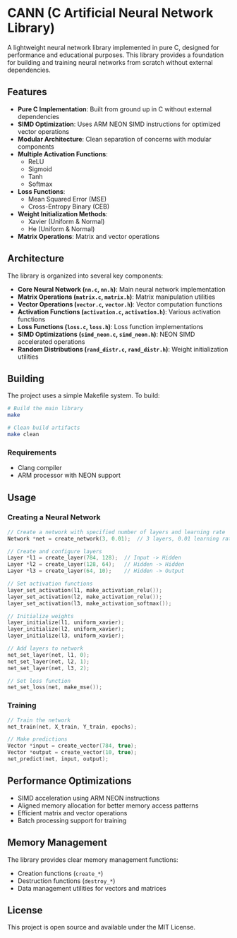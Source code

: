 # CANN (C Artificial Neural Network Library)

A lightweight neural network library implemented in pure C, designed for performance and educational purposes. This library provides a foundation for building and training neural networks from scratch without external dependencies.

## Features

- **Pure C Implementation**: Built from ground up in C without external dependencies
- **SIMD Optimization**: Uses ARM NEON SIMD instructions for optimized vector operations
- **Modular Architecture**: Clean separation of concerns with modular components
- **Multiple Activation Functions**:
  - ReLU
  - Sigmoid
  - Tanh
  - Softmax
- **Loss Functions**:
  - Mean Squared Error (MSE)
  - Cross-Entropy Binary (CEB)
- **Weight Initialization Methods**:
  - Xavier (Uniform & Normal)
  - He (Uniform & Normal)
- **Matrix Operations**: Matrix and vector operations

## Architecture

The library is organized into several key components:

- **Core Neural Network (`nn.c`, `nn.h`)**: Main neural network implementation
- **Matrix Operations (`matrix.c`, `matrix.h`)**: Matrix manipulation utilities
- **Vector Operations (`vector.c`, `vector.h`)**: Vector computation functions
- **Activation Functions (`activation.c`, `activation.h`)**: Various activation functions
- **Loss Functions (`loss.c`, `loss.h`)**: Loss function implementations
- **SIMD Optimizations (`simd_neon.c`, `simd_neon.h`)**: NEON SIMD accelerated operations
- **Random Distributions (`rand_distr.c`, `rand_distr.h`)**: Weight initialization utilities

## Building

The project uses a simple Makefile system. To build:

```bash
# Build the main library
make

# Clean build artifacts
make clean
```

### Requirements

- Clang compiler
- ARM processor with NEON support

## Usage

### Creating a Neural Network

```c
// Create a network with specified number of layers and learning rate
Network *net = create_network(3, 0.01);  // 3 layers, 0.01 learning rate

// Create and configure layers
Layer *l1 = create_layer(784, 128);  // Input -> Hidden
Layer *l2 = create_layer(128, 64);   // Hidden -> Hidden
Layer *l3 = create_layer(64, 10);    // Hidden -> Output

// Set activation functions
layer_set_activation(l1, make_activation_relu());
layer_set_activation(l2, make_activation_relu());
layer_set_activation(l3, make_activation_softmax());

// Initialize weights
layer_initialize(l1, uniform_xavier);
layer_initialize(l2, uniform_xavier);
layer_initialize(l3, uniform_xavier);

// Add layers to network
net_set_layer(net, l1, 0);
net_set_layer(net, l2, 1);
net_set_layer(net, l3, 2);

// Set loss function
net_set_loss(net, make_mse());
```

### Training

```c
// Train the network
net_train(net, X_train, Y_train, epochs);

// Make predictions
Vector *input = create_vector(784, true);
Vector *output = create_vector(10, true);
net_predict(net, input, output);
```

## Performance Optimizations

- SIMD acceleration using ARM NEON instructions
- Aligned memory allocation for better memory access patterns
- Efficient matrix and vector operations
- Batch processing support for training

## Memory Management

The library provides clear memory management functions:

- Creation functions (`create_*`)
- Destruction functions (`destroy_*`)
- Data management utilities for vectors and matrices

## License

This project is open source and available under the MIT License. 